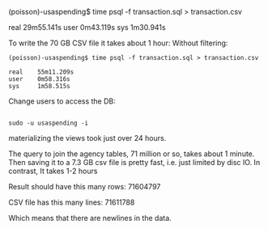 (poisson)-usaspending$ time psql -f transaction.sql > transaction.csv

real    29m55.141s
user    0m43.119s
sys     1m30.941s


To write the 70 GB CSV file it takes about 1 hour:
Without filtering:
```
(poisson)-usaspending$ time psql -f transaction.sql > transaction.csv

real    55m11.209s
user    0m58.316s
sys     1m58.515s
```

Change users to access the DB: 

```

sudo -u usaspending -i

```

materializing the views took just over 24 hours.

The query to join the agency tables, 71 million or so, takes about 1 minute.
Then saving it to a 7.3 GB csv file is pretty fast, i.e. just limited by disc IO.
In contrast, It takes 1-2 hours 

Result should have this many rows:
71604797

CSV file has this many lines:
71611788

Which means that there are newlines in the data.

